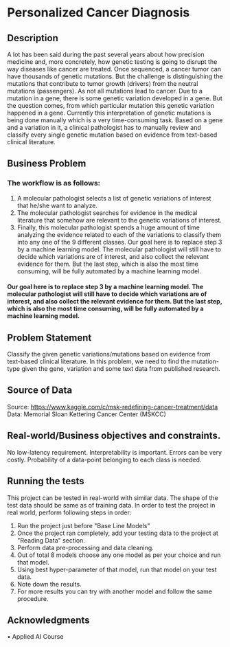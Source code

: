 # Personalized Cancer Diagnosis
## Description
A lot has been said during the past several years about how precision medicine and, more concretely, how genetic testing is going to disrupt the way diseases like cancer are treated.
Once sequenced, a cancer tumor can have thousands of genetic mutations. But the challenge is distinguishing the mutations that contribute to tumor growth (drivers) from the neutral mutations (passengers). As not all mutations lead to cancer.
Due to a mutation in a gene, there is some genetic variation developed in a gene. But the question comes, from which particular mutation this genetic variation happened in a gene. Currently this interpretation of genetic mutations is being done manually which is a very time-consuming task. Based on a gene and a variation in it, a clinical pathologist has to manually review and classify every single genetic mutation based on evidence from text-based clinical literature.

## Business Problem
### The workflow is as follows:
1. A molecular pathologist selects a list of genetic variations of interest that he/she want to analyze.
2. The molecular pathologist searches for evidence in the medical literature that somehow are relevant to the genetic variations of interest.
3. Finally, this molecular pathologist spends a huge amount of time analyzing the evidence related to each of the variations to classify them into any one of the 9 different classes.
Our goal here is to replace step 3 by a machine learning model. The molecular pathologist will still have to decide which variations are of interest, and also collect the relevant evidence for them. But the last step, which is also the most time consuming, will be fully automated by a machine learning model.

#### Our goal here is to replace step 3 by a machine learning model. The molecular pathologist will still have to decide which variations are of interest, and also collect the relevant evidence for them. But the last step, which is also the most time consuming, will be fully automated by a machine learning model.

## Problem Statement
Classify the given genetic variations/mutations based on evidence from text-based clinical literature. In this problem, we need to find the mutation-type given the gene, variation and some text data from published research.

## Source of Data
Source: https://www.kaggle.com/c/msk-redefining-cancer-treatment/data
Data: Memorial Sloan Kettering Cancer Center (MSKCC)

## Real-world/Business objectives and constraints.
No low-latency requirement.
Interpretability is important.
Errors can be very costly.
Probability of a data-point belonging to each class is needed.

## Running the tests
This project can be tested in real-world with similar data. The shape of the test data should be same as of training data. In order to test the project in real world, perform following steps in order:
1. Run the project just before "Base Line Models"
2. Once the project ran completely, add your testing data to the project at "Reading Data" section.
3. Perform data pre-processing and data cleaning.
4. Out of total 8 models choose any one model as per your choice and run that model.
5. Using best hyper-parameter of that model, run that model on your test data.
6. Note down the results.
7. For more results you can try with another model and follow the same procedure.

## Acknowledgments
•	Applied AI Course
